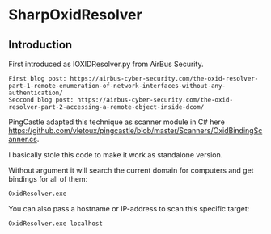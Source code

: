 # SharpOxidResolver

## Introduction

First introduced as IOXIDResolver.py from AirBus Security.

    First blog post: https://airbus-cyber-security.com/the-oxid-resolver-part-1-remote-enumeration-of-network-interfaces-without-any-authentication/
    Seccond blog post: https://airbus-cyber-security.com/the-oxid-resolver-part-2-accessing-a-remote-object-inside-dcom/

PingCastle adapted this technique as scanner module in C# here https://github.com/vletoux/pingcastle/blob/master/Scanners/OxidBindingScanner.cs. 

I basically stole this code to make it work as standalone version.

Without argument it will search the current domain for computers and get bindings for all of them:
```
OxidResolver.exe
```

You can also pass a hostname or IP-address to scan this specific target:

```
OxidResolver.exe localhost
```




